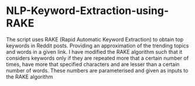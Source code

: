 # NLP-Keyword-Extraction-using-RAKE

The script uses RAKE (Rapid Automatic Keyword Extraction) to obtain top keywords in Reddit posts. 
Providing an approximation of the trending topics and words in a given link. 
I have modified the RAKE algorithm such that it considers keywords only if they are repeated more that a certain number of times,
have more that specified characters and are lesser than a certain number of words.
These numbers are parameterised and given as inputs to the RAKE algorithm
